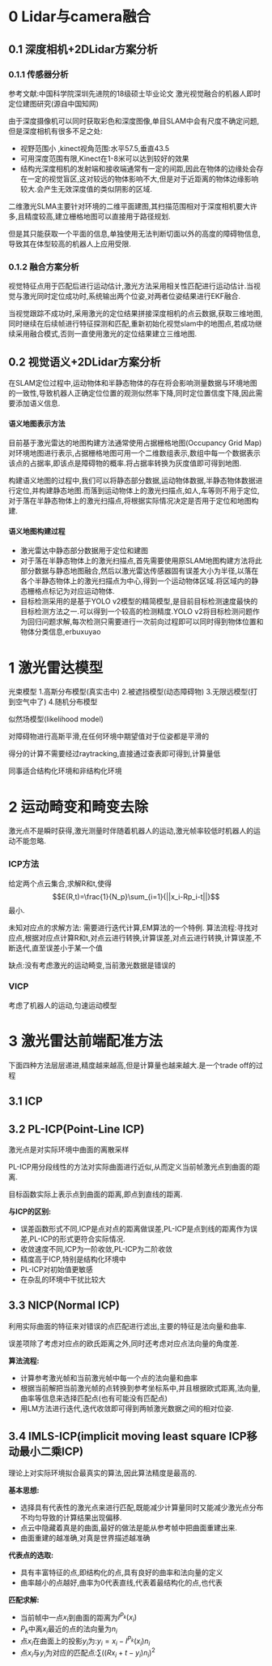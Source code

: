 # 0 Lidar与camera融合

## 0.1 深度相机+2DLidar方案分析

### 0.1.1 传感器分析

参考文献:中国科学院深圳先进院的18级硕士毕业论文 激光视觉融合的机器人即时定位建图研究(源自中国知网)

由于深度摄像机可以同时获取彩色和深度图像,单目SLAM中会有尺度不确定问题,但是深度相机有很多不足之处:
* 视野范围小 ,kinect视角范围:水平57.5,垂直43.5
* 可用深度范围有限,Kinect在1-8米可以达到较好的效果
* 结构光深度相机的发射端和接收端通常有一定的间距,因此在物体的边缘处会存在一定的视觉盲区,这对较远的物体影响不大,但是对于近距离的物体边缘影响较大.会产生无效深度值的类似阴影的区域.

二维激光SLMA主要针对环境的二维平面建图,其扫描范围相对于深度相机要大许多,且精度较高,建立栅格地图可以直接用于路径规划.

但是其只能获取一个平面的信息,单独使用无法判断切面以外的高度的障碍物信息,导致其在体型较高的机器人上应用受限.
 
### 0.1.2 融合方案分析

视觉特征点用于匹配后进行运动估计,激光方法采用相关性匹配进行运动估计.当视觉与激光同时定位成功时,系统输出两个位姿,对两者位姿结果进行EKF融合.

当视觉跟踪不成功时,采用激光的定位结果拼接深度相机的点云数据,获取三维地图,同时继续在后续帧进行特征探测和匹配,重新初始化视觉slam中的地图点,若成功继续采用融合模式,否则一直使用激光的定位结果建立三维地图.

## 0.2 视觉语义+2DLidar方案分析

在SLAM定位过程中,运动物体和半静态物体的存在将会影响测量数据与环境地图的一致性,导致机器人正确定位位置的观测似然率下降,同时定位置信度下降,因此需要添加语义信息.

#### 语义地图表示方法

目前基于激光雷达的地图构建方法通常使用占据栅格地图(Occupancy Grid Map)对环境地图进行表示,占据栅格地图可用一个二维数组表示,数组中每一个数据表示该点的占据率,即该点是障碍物的概率.将占据率转换为灰度值即可得到地图.

构建语义地图的过程中,我们可以将静态部分数据,运动物体数据,半静态物体数据进行定位,并构建静态地图.而落到运动物体上的激光扫描点,如人,车等则不用于定位,对于落在半静态物体上的激光扫描点,将根据实际情况决定是否用于定位和地图构建.

#### 语义地图构建过程

* 激光雷达中静态部分数据用于定位和建图
* 对于落在半静态物体上的激光扫描点,首先需要使用原SLAM地图构建方法将此部分数据与静态地图融合,然后以激光雷达传感器固有误差大小为半径,以落在各个半静态物体上的激光扫描点为中心,得到一个运动物体区域.将区域内的静态栅格点标记为对应运动物体.
* 目标检测采用的是基于YOLO v2模型的精简模型,是目前目标检测速度最快的目标检测方法之一.可以得到一个较高的检测精度.YOLO v2将目标检测问题作为回归问题求解,每次检测只需要进行一次前向过程即可以同时得到物体位置和物体分类信息,erbuxuyao

# 1 激光雷达模型

光束模型
1.高斯分布模型(真实击中) 2.被遮挡模型(动态障碍物) 3.无限远模型(打到空气中了) 4.随机分布模型
 

似然场模型(likelihood model)

对障碍物进行高斯平滑,在任何环境中期望值对于位姿都是平滑的

得分的计算不需要经过raytracking,直接通过查表即可得到,计算量低

同事适合结构化环境和非结构化环境

# 2 运动畸变和畸变去除
激光点不是瞬时获得,激光测量时伴随着机器人的运动,激光帧率较低时机器人的运动不能忽略.

### ICP方法
给定两个点云集合,求解R和t,使得
$$E(R,t)=\frac{1}{N_p}\sum_{i=1}{||x_i-Rp_i-t||}$$
最小.

未知对应点的求解方法:
需要进行迭代计算,EM算法的一个特例.
算法流程:寻找对应点,根据对应点计算R和t,对点云进行转换,计算误差,对点云进行转换,计算误差,不断迭代,直至误差小于某一个值

缺点:没有考虑激光的运动畸变,当前激光数据是错误的
### VICP
考虑了机器人的运动,匀速运动模型

# 3 激光雷达前端配准方法

下面四种方法层层递进,精度越来越高,但是计算量也越来越大.是一个trade off的过程

## 3.1 ICP
 

## 3.2 PL-ICP(Point-Line ICP)
激光点是对实际环境中曲面的离散采样

PL-ICP用分段线性的方法对实际曲面进行近似,从而定义当前帧激光点到曲面的距离.

目标函数实际上表示点到曲面的距离,即点到直线的距离.

**与ICP的区别:**
* 误差函数形式不同,ICP是点对点的距离做误差,PL-ICP是点到线的距离作为误差,PL-ICP的形式更符合实际情况.
* 收敛速度不同,ICP为一阶收敛,PL-ICP为二阶收敛
* 精度高于ICP,特别是结构化环境中
* PL-ICP对初始值更敏感
* 在杂乱的环境中干扰比较大


## 3.3 NICP(Normal ICP)

利用实际曲面的特征来对错误的点匹配进行滤出,主要的特征是法向量和曲率.

误差项除了考虑对应点的欧氏距离之外,同时还考虑对应点法向量的角度差.

**算法流程:**
* 计算参考激光帧和当前激光帧中每一个点的法向量和曲率
* 根据当前解把当前激光帧的点转换到参考坐标系中,并且根据欧式距离,法向量,曲率等信息来选择匹配点(也有可能没有匹配点)
* 用LM方法进行迭代,迭代收敛即可得到两帧激光数据之间的相对位姿.

## 3.4 IMLS-ICP(implicit moving least square ICP移动最小二乘ICP)
理论上对实际环境拟合最真实的算法,因此算法精度是最高的.

**基本思想:**
* 选择具有代表性的激光点来进行匹配,既能减少计算量同时又能减少激光点分布不均匀导致的计算结果出现偏移.
* 点云中隐藏着真是的曲面,最好的做法是能从参考帧中把曲面重建出来.
* 曲面重建的越准确,对真是世界描述越准确

**代表点的选取:**
* 具有丰富特征的点,即结构化的点,具有良好的曲率和法向量的定义
* 曲率越小的点越好,曲率为0代表直线,代表着最结构化的点,也代表

**匹配求解:**
* 当前帧中一点$x_i$到曲面的距离为$I^{P_k}(x_i)$
* $P_k$中离$x_i$最近的点的法向量为$n_i$
* 点$x_i$在曲面上的投影$y_i$为:$y_i=x_i - I^{P_k}(x_i) n_i$
* 点$x_i$与$y_i$为对应的匹配点:$\sum{((Rx_i+t-y_i)n_i)^2}$

